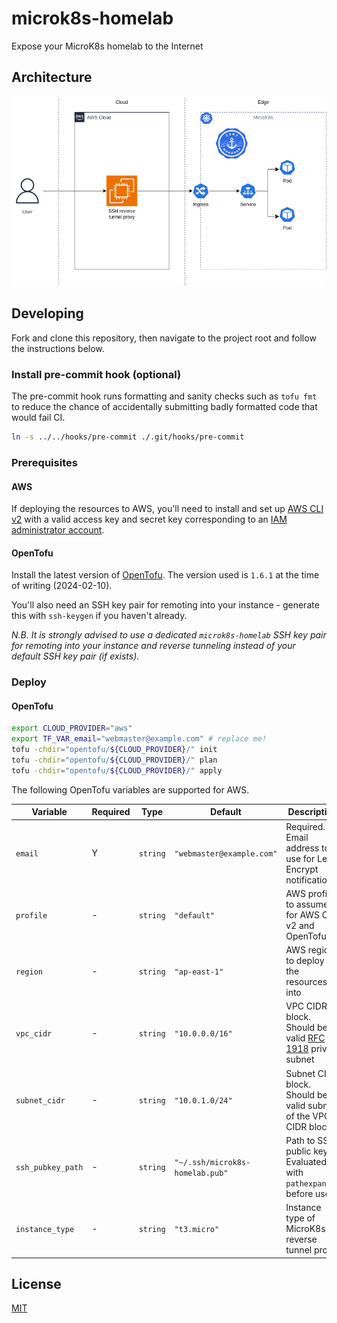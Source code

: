 # microk8s-homelab

Expose your MicroK8s homelab to the Internet

## Architecture

![MicroK8s homelab architecture](./images/00-microk8s-homelab-architecture.png)

## Developing

Fork and clone this repository, then navigate to the project root and follow the instructions below.

### Install pre-commit hook \(optional\)

The pre-commit hook runs formatting and sanity checks such as `tofu fmt` to reduce the chance of accidentally submitting badly formatted code that would fail CI.

```bash
ln -s ../../hooks/pre-commit ./.git/hooks/pre-commit
```

### Prerequisites

#### AWS

If deploying the resources to AWS, you'll need to install and set up [AWS CLI v2](https://docs.aws.amazon.com/cli/latest/userguide/getting-started-install.html) with a valid access key and secret key corresponding to an [IAM administrator account](https://docs.aws.amazon.com/streams/latest/dev/setting-up.html).

#### OpenTofu

Install the latest version of [OpenTofu](https://opentofu.org/docs/intro/install/standalone/). The version used is `1.6.1` at the time of writing \(2024-02-10\).

You'll also need an SSH key pair for remoting into your instance - generate this with `ssh-keygen` if you haven't already.

_N.B. It is strongly advised to use a dedicated `microk8s-homelab` SSH key pair for remoting into your instance and reverse tunneling instead of your default SSH key pair \(if exists\)._

### Deploy

#### OpenTofu

```bash
export CLOUD_PROVIDER="aws"
export TF_VAR_email="webmaster@example.com" # replace me!
tofu -chdir="opentofu/${CLOUD_PROVIDER}/" init
tofu -chdir="opentofu/${CLOUD_PROVIDER}/" plan
tofu -chdir="opentofu/${CLOUD_PROVIDER}/" apply
```

The following OpenTofu variables are supported for AWS.

| Variable | Required | Type | Default | Description |
| --- | --- | --- | --- | --- |
| `email` | Y | `string` | `"webmaster@example.com"` | Required. Email address to use for Let's Encrypt notifications |
| `profile` | - | `string` | `"default"` | AWS profile to assume for AWS CLI v2 and OpenTofu |
| `region` | - | `string` | `"ap-east-1"` | AWS region to deploy the resources into |
| `vpc_cidr` | - | `string` | `"10.0.0.0/16"` | VPC CIDR block. Should be a valid [RFC 1918](https://datatracker.ietf.org/doc/html/rfc1918) private subnet |
| `subnet_cidr` | - | `string` | `"10.0.1.0/24"` | Subnet CIDR block. Should be a valid subnet of the VPC CIDR block |
| `ssh_pubkey_path` | - | `string` | `"~/.ssh/microk8s-homelab.pub"` | Path to SSH public key. Evaluated with `pathexpand()` before use |
| `instance_type` | - | `string` | `"t3.micro"` | Instance type of MicroK8s reverse tunnel proxy |

## License

[MIT](./LICENSE)
